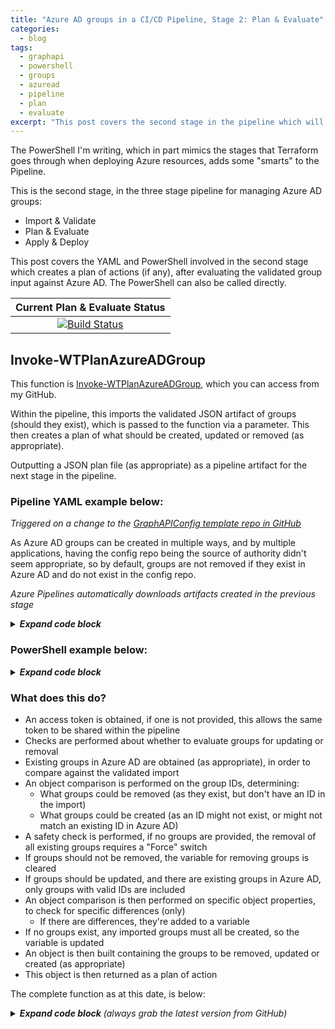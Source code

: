 ```yaml
---
title: "Azure AD groups in a CI/CD Pipeline, Stage 2: Plan & Evaluate"
categories:
  - blog
tags:
  - graphapi
  - powershell
  - groups
  - azuread
  - pipeline
  - plan
  - evaluate
excerpt: "This post covers the second stage in the pipeline which will be used to automate creating, updating and removing Azure AD groups..."
---
```

The PowerShell I'm writing, which in part mimics the stages that Terraform goes through when deploying Azure resources, adds some "smarts" to the Pipeline.

This is the second stage, in the three stage pipeline for managing Azure AD groups:
- Import & Validate
- Plan & Evaluate
- Apply & Deploy

This post covers the YAML and PowerShell involved in the second stage which creates a plan of actions (if any), after evaluating the validated group input against Azure AD. The PowerShell can also be called directly.

|   Current Plan & Evaluate Status   |
|:----------------------------------:|
|[![Build Status](https://dev.azure.com/wesleytrust/GraphAPI/_apis/build/status/Azure%20AD/Groups/SVC-AD%3BENV-P%3B%20Groups?branchName=main&stageName=Plan&jobName=Evaluate)](https://dev.azure.com/wesleytrust/GraphAPI/_build/latest?definitionId=9&branchName=main)|

## Invoke-WTPlanAzureADGroup
This function is [Invoke-WTPlanAzureADGroup][function-plan], which you can access from my GitHub.

Within the pipeline, this imports the validated JSON artifact of groups (should they exist), which is passed to the function via a parameter. This then creates a plan of what should be created, updated or removed (as appropriate).

Outputting a JSON plan file (as appropriate) as a pipeline artifact for the next stage in the pipeline.

### Pipeline YAML example below:
_Triggered on a change to the [GraphAPIConfig template repo in GitHub][github-repo]_

As Azure AD groups can be created in multiple ways, and by multiple applications, having the config repo being the source of authority didn't seem appropriate, so by default, groups are not removed if they exist in Azure AD and do not exist in the config repo. 

_Azure Pipelines automatically downloads artifacts created in the previous stage_

<details>
  <summary><em><strong>Expand code block</strong></em></summary>

```yaml
- stage: Plan
  pool:
    vmImage: 'windows-latest'
  dependsOn: Validate
  condition: and(succeeded(), eq(dependencies.Validate.outputs['Import.InvokeWTValidateAzureADGroup.ShouldRun'], 'true'))
  jobs:
  - job: Evaluate
    continueOnError: false
    steps:
    - task: DownloadPipelineArtifact@2
      inputs:
        buildType: 'current'
        targetPath: '$(Pipeline.Workspace)'
    - task: CmdLine@2
      name: CloneGraphAPI
      displayName: Clone Graph API repo
      inputs:
        script: 'git clone --branch $(Branch) --single-branch https://github.com/wesley-trust/GraphAPI.git'
        workingDirectory: '$(System.ArtifactsDirectory)'
    - task: CmdLine@2
      name: CloneToolKit
      displayName: Clone Toolkit repo
      inputs:
        script: 'git clone --branch $(Branch) --single-branch https://github.com/wesley-trust/ToolKit.git'
        workingDirectory: '$(System.ArtifactsDirectory)'
    - task: PowerShell@2
      name: InvokeWTPlanAzureADGroup
      displayName: Invoke-WTPlanAzureADGroup
      inputs:
        targetType: 'inline'
        script: |

          # Import and convert Groups from JSON, should they exist
          $TestPath = Test-Path $(Pipeline.Workspace)\Import\Validate.json -PathType Leaf
          if ($TestPath){
              $ValidateAzureADGroups = Get-Content -Raw -Path $(Pipeline.Workspace)\Import\Validate.json | ConvertFrom-Json -Depth 10
          }

          # Dot source and execute function
          . $(System.ArtifactsDirectory)\GraphAPI\Public\AzureAD\Groups\Pipeline\Invoke-WTPlanAzureADGroup.ps1
            $PlanAzureADGroups = Invoke-WTPlanAzureADGroup `
              -TenantDomain $(TenantDomain) `
              -ClientID ${env:CLIENTID} `
              -ClientSecret ${env:CLIENTSECRET} `
              -AzureADGroups $ValidateAzureADGroups `
              -UpdateExistingGroups

          # Create directory for artifact, if it does not exist
          $TestPath = Test-Path $(Pipeline.Workspace)\Output -PathType Container
          if (!$TestPath){
              New-Item -Path $(Pipeline.Workspace)\Output -ItemType Directory | Out-Null
          }

          # If there are Groups
          if ($PlanAzureADGroups.RemoveGroups -or $PlanAzureADGroups.UpdateGroups -or $PlanAzureADGroups.CreateGroups){

            # Set ShouldRun variable to true, for apply stage
            echo "##vso[task.setvariable variable=ShouldRun;isOutput=true]true"

            # Convert to JSON and export
            $PlanAzureADGroups | ConvertTo-Json -Depth 10 | Out-File -Force -FilePath $(Pipeline.Workspace)\Output\Plan.json
          }
        pwsh: true
        workingDirectory: '$(System.ArtifactsDirectory)'
      env:
        CLIENTID: $(ClientID)
        CLIENTSECRET: $(ClientSecret)
    - task: PublishPipelineArtifact@1
      inputs:
        targetPath: '$(Pipeline.Workspace)\Output'
        artifact: 'Evaluate'
        publishLocation: 'pipeline'
```

</details>

### PowerShell example below:

<details>
  <summary><em><strong>Expand code block</strong></em></summary>

```powershell
# Clone repo that contains the Graph API and ToolKit functions
git clone --branch main --single-branch https://github.com/wesley-trust/GraphAPI.git
git clone --branch main --single-branch https://github.com/wesley-trust/ToolKit.git

# Dot source function into memory
. .\GraphAPI\Public\AzureAD\Groups\Pipeline\Invoke-WTPlanAzureADGroup.ps1

# Define Variables
$ClientID = "sdg23497-sd82-983s-sdf23-dsf234kafs24"
$ClientSecret = "khsdfhbdfg723498345_sdfkjbdf~-SDFFG1"
$TenantDomain = "wesleytrustsandbox.onmicrosoft.com"
$AccessToken = "HWYLAqz6PipzzdtPwRnSN0Socozs2lZ7nsFky90UlDGTmaZY1foVojTUqFgm1vw0iBslogoP"

# Example valid group (mailNickName if missing, is auto-generated upon creation)
$ValidateAzureADGroup = [PSCustomObject]@{
    displayName     = "SVC-CA; Exclude from all Conditional Access Policies"
    mailEnabled     = $false
    securityEnabled = $true
}

# Create hashtable
$Parameters = @{
  ClientID             = $ClientID
  ClientSecret         = $ClientSecret
  TenantDomain         = $TenantDomain
  UpdateExistingGroups = $true
  AzureADGroup         = $ValidateAzureADGroup
}

# Create a plan, splatting the hashtable of parameters
Invoke-WTPlanAzureADGroup @Parameters

# Or pipe specific object definitions to the plan function, with an access token previously obtained
$ValidateAzureADGroup | Invoke-WTPlanAzureADGroup -AccessToken $AccessToken

# Or specify each parameter individually, with an access token previously obtained
Invoke-WTPlanAzureADGroup -AzureADGroup $ValidateAzureADGroup -AccessToken $AccessToken -UpdateExistingGroups
```

</details>

### What does this do?
- An access token is obtained, if one is not provided, this allows the same token to be shared within the pipeline
- Checks are performed about whether to evaluate groups for updating or removal
- Existing groups in Azure AD are obtained (as appropriate), in order to compare against the validated import
- An object comparison is performed on the group IDs, determining:
  - What groups could be removed (as they exist, but don't have an ID in the import)
  - What groups could be created (as an ID might not exist, or might not match an existing ID in Azure AD)
- A safety check is performed, if no groups are provided, the removal of all existing groups requires a "Force" switch
- If groups should not be removed, the variable for removing groups is cleared
- If groups should be updated, and there are existing groups in Azure AD, only groups with valid IDs are included
- An object comparison is then performed on specific object properties, to check for specific differences (only)
  - If there are differences, they're added to a variable
- If no groups exist, any imported groups must all be created, so the variable is updated
- An object is then built containing the groups to be removed, updated or created (as appropriate)
- This object is then returned as a plan of action

The complete function as at this date, is below:

<details>
  <summary><em><strong>Expand code block</strong> (always grab the latest version from GitHub)</em></summary>

```powershell
function Invoke-WTPlanAzureADGroup {
    [cmdletbinding()]
    param (
        [parameter(
            Mandatory = $false,
            ValueFromPipeLineByPropertyName = $true,
            HelpMessage = "Client ID for the Azure AD service principal with Azure AD Graph permissions"
        )]
        [string]$ClientID,
        [parameter(
            Mandatory = $false,
            ValueFromPipeLineByPropertyName = $true,
            HelpMessage = "Client secret for the Azure AD service principal with Azure AD Graph permissions"
        )]
        [string]$ClientSecret,
        [parameter(
            Mandatory = $false,
            ValueFromPipeLineByPropertyName = $true,
            HelpMessage = "The initial domain (onmicrosoft.com) of the tenant"
        )]
        [string]$TenantDomain,
        [parameter(
            Mandatory = $false,
            ValueFromPipeLineByPropertyName = $true,
            HelpMessage = "The access token, obtained from executing Get-WTGraphAccessToken"
        )]
        [string]$AccessToken,
        [parameter(
            Mandatory = $false,
            ValueFromPipeLineByPropertyName = $true,
            ValueFromPipeLine = $true,
            HelpMessage = "The Azure AD group object"
        )]
        [Alias('AzureADGroup', 'GroupDefinition')]
        [pscustomobject]$AzureADGroups,
        [Parameter(
            Mandatory = $false,
            ValueFromPipeLineByPropertyName = $true,
            HelpMessage = "Specify whether to update existing groups deployed in the tenant, where the IDs match"
        )]
        [switch]
        $UpdateExistingGroups,
        [Parameter(
            Mandatory = $false,
            ValueFromPipeLineByPropertyName = $true,
            HelpMessage = "Specify whether existing groups deployed in the tenant will be removed, if not present in the import"
        )]
        [switch]
        $RemoveExistingGroups,
        [parameter(
            Mandatory = $false,
            ValueFromPipeLineByPropertyName = $true,
            HelpMessage = "Specify whether to exclude features in preview, a production API version will be used instead"
        )]
        [switch]$ExcludePreviewFeatures,
        [parameter(
            Mandatory = $false,
            ValueFromPipeLineByPropertyName = $true,
            HelpMessage = "If there are no groups to import, whether to forcibly remove any existing groups"
        )]
        [switch]$Force
    )
    Begin {
        try {
            # Function definitions
            $Functions = @(
                "GraphAPI\Public\Authentication\Get-WTGraphAccessToken.ps1",
                "Toolkit\Public\Invoke-WTPropertyTagging.ps1",
                "GraphAPI\Public\AzureAD\Groups\Get-WTAzureADGroup.ps1"
            )

            # Function dot source
            foreach ($Function in $Functions) {
                . $Function
            }

        }
        catch {
            Write-Error -Message $_.Exception
            throw $_.exception
        }
    }
    Process {
        try {
            
            # If there is no access token, obtain one
            if (!$AccessToken) {
                $AccessToken = Get-WTGraphAccessToken `
                    -ClientID $ClientID `
                    -ClientSecret $ClientSecret `
                    -TenantDomain $TenantDomain
            }

            if ($AccessToken) {

                # Output current action
                Write-Host "Evaluating Azure AD Groups"
                
                # Build Parameters
                $Parameters = @{
                    AccessToken = $AccessToken
                }
                if ($ExcludePreviewFeatures) {
                    $Parameters.Add("ExcludePreviewFeatures", $true)
                }

                # Evaluate groups if parameters exist
                if ($RemoveExistingGroups -or $UpdateExistingGroups) {

                    # Get existing groups for comparison
                    $ExistingGroups = Get-WTAzureADGroup @Parameters

                    if ($ExistingGroups) {

                        if ($AzureADGroups) {

                            # Compare object on id and pass thru all objects, including those that exist and are to be imported
                            $GroupComparison = Compare-Object `
                                -ReferenceObject $ExistingGroups `
                                -DifferenceObject $AzureADGroups `
                                -Property id `
                                -PassThru

                            # Filter for groups that should be removed, as they do not exist in the import
                            $RemoveGroups = $GroupComparison | Where-Object { $_.sideindicator -eq "<=" }

                            # Filter for groups that did not contain an id, and so are groups that should be created
                            $CreateGroups = $GroupComparison | Where-Object { $_.sideindicator -eq "=>" }
                        }
                        else {

                            # If force is enabled, then if removal of groups is specified, all existing will be removed
                            if ($Force) {
                                $RemoveGroups = $ExistingGroups
                            }
                        }

                        if (!$RemoveExistingGroups) {

                            # If groups are not to be removed, disregard any groups for removal
                            $RemoveGroups = $null
                        }
                        if ($UpdateExistingGroups) {
                            if ($AzureADGroups) {
                                
                                # Check whether the groups that could be updated have valid ids (so can be updated, ignore the rest)
                                $UpdateGroups = foreach ($Group in $AzureADGroups) {
                                    if ($Group.id -in $ExistingGroups.id) {
                                        $Group
                                    }
                                }

                                # If groups exist, with ids that matched the import
                                if ($UpdateGroups) {
                            
                                    # Compare again, with all mandatory property elements for differences
                                    $GroupPropertyComparison = Compare-Object `
                                        -ReferenceObject $ExistingGroups `
                                        -DifferenceObject $UpdateGroups `
                                        -Property id, displayName, description, membershipRule

                                    $UpdateGroups = $GroupPropertyComparison | Where-Object { $_.sideindicator -eq "=>" }
                                }
                            }
                        }
                    }
                    else {
                        # If no groups exist, any imported must be created
                        $CreateGroups = $AzureADGroups
                    }
                }
                else {
                    # If no groups are to be removed or updated, any imported must be created
                    $CreateGroups = $AzureADGroups
                }
                
                # Build object to return
                $PlanAzureADGroups = [ordered]@{}

                if ($RemoveGroups) {
                    $PlanAzureADGroups.Add("RemoveGroups", $RemoveGroups)
                    
                    # Output current action
                    Write-Host "Groups to remove: $($RemoveGroups.count)"

                    foreach ($Group in $RemoveGroups) {
                        Write-Host "Remove: Group ID: $($Group.id)" -ForegroundColor DarkRed
                    }
                }
                else {
                    Write-Host "No groups will be removed, as none exist that are different to the import"
                }
                if ($UpdateGroups) {
                    $PlanAzureADGroups.Add("UpdateGroups", $UpdateGroups)
                                        
                    # Output current action
                    Write-Host "Groups to update: $($UpdateGroups.count)"
                    
                    foreach ($Group in $UpdateGroups) {
                        Write-Host "Update: Group ID: $($Group.id)" -ForegroundColor DarkYellow
                    }
                }
                else {
                    Write-Host "No groups will be updated, as none exist that are different to the import"
                }
                if ($CreateGroups) {
                    $PlanAzureADGroups.Add("CreateGroups", $CreateGroups)
                                        
                    # Output current action
                    Write-Host "Groups to create: $($CreateGroups.count)"

                    foreach ($Group in $CreateGroups) {
                        Write-Host "Create: Group Name: $($Group.displayName)" -ForegroundColor DarkGreen
                    }
                }
                else {
                    Write-Host "No groups will be created, as none exist that are different to the import"
                }

                # If there are groups, return PS object
                if ($PlanAzureADGroups) {
                    $PlanAzureADGroups = [pscustomobject]$PlanAzureADGroups
                    $PlanAzureADGroups
                }
            }
            else {
                $ErrorMessage = "No access token specified, obtain an access token object from Get-WTGraphAccessToken"
                Write-Error $ErrorMessage
                throw $ErrorMessage
            }
        }
        catch {
            Write-Error -Message $_.Exception
            throw $_.exception
        }
    }
    End {
        try {
            
        }
        catch {
            Write-Error -Message $_.Exception
            throw $_.exception
        }
    }
}
```

</details>

[function-plan]: https://github.com/wesley-trust/GraphAPI/blob/main/Public/AzureAD/Groups/Pipeline/Invoke-WTPlanAzureADGroup.ps1
[devops-link]: https://dev.azure.com/wesleytrust/GraphAPI
[github-repo]: https://github.com/wesley-trust/GraphAPIConfig